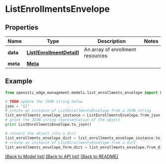 # ListEnrollmentsEnvelope


## Properties
Name | Type | Description | Notes
------------ | ------------- | ------------- | -------------
**data** | [**List[EnrollmentDetail]**](EnrollmentDetail.md) | An array of enrollment resources | 
**meta** | [**Meta**](Meta.md) |  | 

## Example

```python
from openziti_edge_management.models.list_enrollments_envelope import ListEnrollmentsEnvelope

# TODO update the JSON string below
json = "{}"
# create an instance of ListEnrollmentsEnvelope from a JSON string
list_enrollments_envelope_instance = ListEnrollmentsEnvelope.from_json(json)
# print the JSON string representation of the object
print ListEnrollmentsEnvelope.to_json()

# convert the object into a dict
list_enrollments_envelope_dict = list_enrollments_envelope_instance.to_dict()
# create an instance of ListEnrollmentsEnvelope from a dict
list_enrollments_envelope_form_dict = list_enrollments_envelope.from_dict(list_enrollments_envelope_dict)
```
[[Back to Model list]](../README.md#documentation-for-models) [[Back to API list]](../README.md#documentation-for-api-endpoints) [[Back to README]](../README.md)


